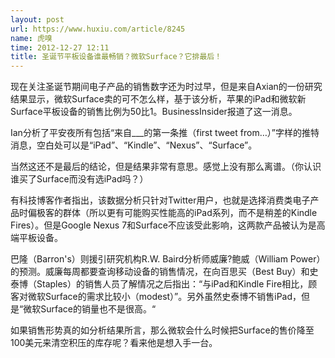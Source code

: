 ```yaml
---
layout: post
url: https://www.huxiu.com/article/8245
name: 虎嗅
time: 2012-12-27 12:11
title: 圣诞节平板设备谁最畅销？微软Surface？它排最后！
---
```

现在关注圣诞节期间电子产品的销售数字还为时过早，但是来自Axian的一份研究结果显示，微软Surface卖的可不怎么样，基于该分析，苹果的iPad和微软新Surface平板设备的销售比例为50比1。BusinessInsider报道了这一消息。

Ian分析了平安夜所有包括“来自___的第一条推（first tweet from…）”字样的推特消息，空白处可以是“iPad”、“Kindle”、“Nexus”、“Surface”。

当然这还不是最后的结论，但是结果非常有意思。感觉上没有那么离谱。（你认识谁买了Surface而没有选iPad吗？）

有科技博客作者指出，该数据分析只针对Twitter用户，也就是选择消费类电子产品时偏极客的群体（所以更有可能购买性能高的iPad系列，而不是稍差的Kindle Fires）。但是Google Nexus 7和Surface不应该受此影响，这两款产品被认为是高端平板设备。

巴隆（Barron's）则援引研究机构R.W. Baird分析师威廉?鲍威（William Power）的预测。威廉每周都要查询移动设备的销售情况，在向百思买（Best Buy）和史泰博（Staples）的销售人员了解情况之后指出：“与iPad和Kindle Fire相比，顾客对微软Surface的需求比较小（modest）”。另外虽然史泰博不销售iPad，但是“微软Surface的销量也不是很高。“

如果销售形势真的如分析结果所言，那么微软会什么时候把Surface的售价降至100美元来清空积压的库存呢？看来他是想入手一台。

